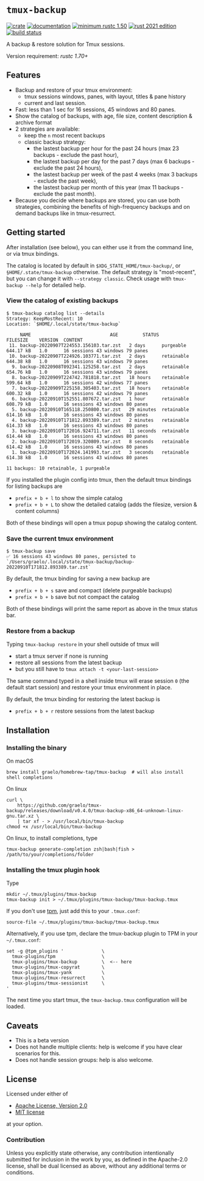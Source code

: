 # `tmux-backup`

[![crate](https://img.shields.io/crates/v/tmux-backup.svg)](https://crates.io/crates/tmux-backup)
[![documentation](https://docs.rs/tmux-backup/badge.svg)](https://docs.rs/tmux-backup)
[![minimum rustc 1.50](https://img.shields.io/badge/rustc-1.50+-red.svg)](https://rust-lang.github.io/rfcs/2495-min-rust-version.html)
[![rust 2021 edition](https://img.shields.io/badge/edition-2021-blue.svg)](https://doc.rust-lang.org/edition-guide/rust-2021/index.html)
[![build status](https://github.com/graelo/tmux-backup/actions/workflows/essentials.yml/badge.svg)](https://github.com/graelo/tmux-backup/actions/workflows/essentials.yml)

<!-- cargo-sync-readme start -->

A backup & restore solution for Tmux sessions.

Version requirement: _rustc 1.70+_

## Features

- Backup and restore of your tmux environment:
  - tmux sessions windows, panes, with layout, titles & pane history
  - current and last session.
- Fast: less than 1 sec for 16 sessions, 45 windows and 80 panes.
- Show the catalog of backups, with age, file size, content description & archive format
- 2 strategies are available:
  - keep the `n` most recent backups
  - classic backup strategy:
    - the lastest backup per hour for the past 24 hours (max 23 backups - exclude the past hour),
    - the lastest backup per day for the past 7 days (max 6 backups - exclude the past 24 hours),
    - the lastest backup per week of the past 4 weeks (max 3 backups - exclude the past week),
    - the lastest backup per month of this year (max 11 backups - exclude the past month).
- Because you decide where backups are stored, you can use both strategies, combining the
benefits of high-frequency backups and on demand backups like in tmux-resurrect.

## Getting started

After installation (see below), you can either use it from the command line, or via tmux
bindings.

The catalog is located by default in `$XDG_STATE_HOME/tmux-backup/`, or
`§HOME/.state/tmux-backup` otherwise. The default strategy is "most-recent", but you can change
it with `--strategy classic`. Check usage with `tmux-backup --help` for detailed help.

### View the catalog of existing backups

```console
$ tmux-backup catalog list --details
Strategy: KeepMostRecent: 10
Location: `$HOME/.local/state/tmux-backup`

     NAME                             AGE         STATUS       FILESIZE    VERSION  CONTENT
 11. backup-20220907T224553.156103.tar.zst   2 days      purgeable    644.17 kB   1.0      16 sessions 43 windows 79 panes
 10. backup-20220907T224926.103771.tar.zst   2 days      retainable   644.38 kB   1.0      16 sessions 43 windows 79 panes
  9. backup-20220908T092341.125258.tar.zst   2 days      retainable   654.76 kB   1.0      16 sessions 43 windows 79 panes
  8. backup-20220909T224742.781818.tar.zst   18 hours    retainable   599.64 kB   1.0      16 sessions 42 windows 77 panes
  7. backup-20220909T225158.305403.tar.zst   18 hours    retainable   600.32 kB   1.0      16 sessions 42 windows 79 panes
  6. backup-20220910T152551.807672.tar.zst   1 hour      retainable   608.79 kB   1.0      16 sessions 43 windows 80 panes
  5. backup-20220910T165118.250800.tar.zst   29 minutes  retainable   614.16 kB   1.0      16 sessions 43 windows 80 panes
  4. backup-20220910T171812.893389.tar.zst   2 minutes   retainable   614.33 kB   1.0      16 sessions 43 windows 80 panes
  3. backup-20220910T172016.924711.tar.zst   11 seconds  retainable   614.44 kB   1.0      16 sessions 43 windows 80 panes
  2. backup-20220910T172019.320809.tar.zst   8 seconds   retainable   614.42 kB   1.0      16 sessions 43 windows 80 panes
  1. backup-20220910T172024.141993.tar.zst   3 seconds   retainable   614.38 kB   1.0      16 sessions 43 windows 80 panes

11 backups: 10 retainable, 1 purgeable
```

If you installed the plugin config into tmux, then the default tmux bindings for listing
backups are

- `prefix + b + l` to show the simple catalog
- `prefix + b + L` to show the detailed catalog (adds the filesize, version & content columns)

Both of these bindings will open a tmux popup showing the catalog content.

### Save the current tmux environment

```console
$ tmux-backup save
✅ 16 sessions 43 windows 80 panes, persisted to `/Users/graelo/.local/state/tmux-backup/backup-20220910T171812.893389.tar.zst`
```

By default, the tmux binding for saving a new backup are

- `prefix + b + s` save and compact (delete purgeable backups)
- `prefix + b + b` save but not compact the catalog

Both of these bindings will print the same report as above in the tmux status bar.

### Restore from a backup

Typing `tmux-backup restore` in your shell outside of tmux will

- start a tmux server if none is running
- restore all sessions from the latest backup
- but you still have to `tmux attach -t <your-last-session>`

The same command typed in a shell inside tmux will erase session `0` (the default start
session) and restore your tmux environment in place.

By default, the tmux binding for restoring the latest backup is

- `prefix + b + r` restore sessions from the latest backup

## Installation

### Installing the binary

On macOS

```shell
brew install graelo/homebrew-tap/tmux-backup  # will also install shell completions
```

On linux

```shell
curl \
    https://github.com/graelo/tmux-backup/releases/download/v0.4.0/tmux-backup-x86_64-unknown-linux-gnu.tar.xz \
    | tar xf - > /usr/local/bin/tmux-backup
chmod +x /usr/local/bin/tmux-backup
```

On linux, to install completions, type

```shell
tmux-backup generate-completion zsh|bash|fish > /path/to/your/completions/folder
```

### Installing the tmux plugin hook

Type

```shell
mkdir ~/.tmux/plugins/tmux-backup
tmux-backup init > ~/.tmux/plugins/tmux-backup/tmux-backup.tmux
```

If you don't use [tpm](https://github.com/tmux-plugins/tpm), just add this to your
`.tmux.conf`:

```text
source-file ~/.tmux/plugins/tmux-backup/tmux-backup.tmux
```

Alternatively, if you use tpm, declare the tmux-backup plugin to TPM in your `~/.tmux.conf`:

```tmux
set -g @tpm_plugins '              \
  tmux-plugins/tpm                 \
  tmux-plugins/tmux-backup         \  <-- here
  tmux-plugins/tmux-copyrat        \
  tmux-plugins/tmux-yank           \
  tmux-plugins/tmux-resurrect      \
  tmux-plugins/tmux-sessionist     \
'
```

The next time you start tmux, the `tmux-backup.tmux` configuration will be loaded.

## Caveats

- This is a beta version
- Does not handle multiple clients: help is welcome if you have clear scenarios for this.
- Does not handle session groups: help is also welcome.

## License

Licensed under either of

- [Apache License, Version 2.0](http://www.apache.org/licenses/LICENSE-2.0)
- [MIT license](http://opensource.org/licenses/MIT)

at your option.

### Contribution

Unless you explicitly state otherwise, any contribution intentionally submitted
for inclusion in the work by you, as defined in the Apache-2.0 license, shall
be dual licensed as above, without any additional terms or conditions.

<!-- cargo-sync-readme end -->
